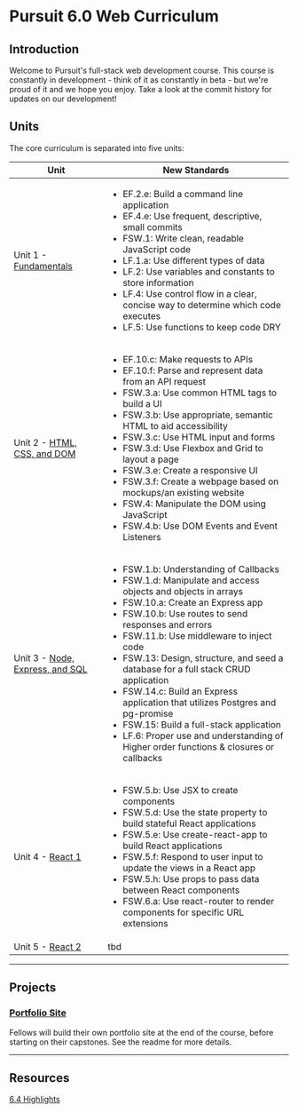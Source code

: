 # Pursuit 6.0 Web Curriculum

## Introduction

Welcome to Pursuit's full-stack web development course. This course is constantly in development - think of it as constantly in beta - but we're proud of it and we hope you enjoy. Take a look at the commit history for updates on our development!

## Units

The core curriculum is separated into five units:

| Unit | New Standards |
| --- | --- |
| Unit 1 - [Fundamentals](./fundamentals/README.md) | <ul><li>EF.2.e: Build a command line application</li><li>EF.4.e: Use frequent, descriptive, small commits</li><li>FSW.1: Write clean, readable JavaScript code</li><li>LF.1.a: Use different types of data</li><li>LF.2: Use variables and constants to store information</li><li>LF.4: Use control flow in a clear, concise way to determine which code executes</li><li>LF.5: Use functions to keep code DRY</li></ul> |
| Unit 2 - [HTML, CSS, and DOM](./html_css_dom/README.md) | <ul><li>EF.10.c: Make requests to APIs</li><li>EF.10.f: Parse and represent data from an API request</li><li>FSW.3.a: Use common HTML tags to build a UI</li><li>FSW.3.b: Use appropriate, semantic HTML to aid accessibility</li><li>FSW.3.c: Use HTML input and forms</li><li>FSW.3.d: Use Flexbox and Grid to layout a page</li><li>FSW.3.e: Create a responsive UI</li><li>FSW.3.f: Create a webpage based on mockups/an existing website</li><li>FSW.4: Manipulate the DOM using JavaScript</li><li>FSW.4.b: Use DOM Events and Event Listeners</li></ul> |
| Unit 3 - [Node, Express, and SQL](./node/README.md) | <ul><li>FSW.1.b: Understanding of Callbacks</li><li>FSW.1.d: Manipulate and access objects and objects in arrays</li><li>FSW.10.a: Create an Express app</li><li>FSW.10.b: Use routes to send responses and errors</li><li>FSW.11.b: Use middleware to inject code</li><li>FSW.13: Design, structure, and seed a database for a full stack CRUD application</li><li>FSW.14.c: Build an Express application that utilizes Postgres and pg-promise</li><li>FSW.15: Build a full-stack application</li><li>LF.6: Proper use and understanding of Higher order functions & closures or callbacks</li></ul> |
| Unit 4 - [React 1](./react/README.md) | <ul><li>FSW.5.b: Use JSX to create components</li><li>FSW.5.d: Use the state property to build stateful React applications</li><li>FSW.5.e: Use create-react-app to build React applications</li><li>FSW.5.f: Respond to user input to update the views in a React app</li><li>FSW.5.h: Use props to pass data between React components</li><li>FSW.6.a: Use react-router to render components for specific URL extensions</li></ul> |
| Unit 5 - [React 2](./react_2/README.md) | tbd |


--- 

## Projects

### [Portfolio Site](./projects/Portfolio.md)

Fellows will build their own portfolio site at the end of the course, before starting on their capstones. See the readme for more details.

---

## Resources

[6.4 Highlights](https://docs.google.com/document/d/1vJQab8Jx7ehoMPw2nqG7cQNvErjvZQOyLAcbVnPB6CI/edit?ts=5db755ed)

